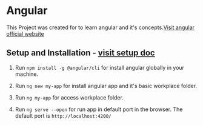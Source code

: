 # Angular

This Project was created for to learn angular and it's concepts.[Visit angular official website](https://angular.io/)

## Setup and Installation - [visit setup doc](https://angular.io/guide/setup-local)

1. Run `npm install -g @angular/cli` for install angular globally in your machine.

2. Run `ng new my-app` for install angular app and it's basic workplace folder.

3. Run `ng my-app` for access workplace folder.

4. Run `ng serve --open` for run app in default port in the browser. The default port is `http://localhost:4200/`





<!-- Run `ng generate component component-name` to generate a new component. You can also use `ng generate directive|pipe|service|class|guard|interface|enum|module`.

## Build

Run `ng build` to build the project. The build artifacts will be stored in the `dist/` directory.

## Running unit tests

Run `ng test` to execute the unit tests via [Karma](https://karma-runner.github.io).

## Running end-to-end tests

Run `ng e2e` to execute the end-to-end tests via a platform of your choice. To use this command, you need to first add a package that implements end-to-end testing capabilities.

## Further help

To get more help on the Angular CLI use `ng help` or go check out the [Angular CLI Overview and Command Reference](https://angular.io/cli) page. -->
